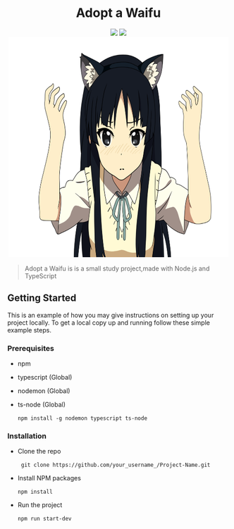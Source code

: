 # <div align="center"> Adopt a Waifu </div>

<div align="center">
    <img src="https://img.shields.io/badge/TypeScript-007ACC?style=for-the-badge&logo=typescript&logoColor=white"/>
    <img src="https://img.shields.io/badge/Node.js-339933?style=for-the-badge&logo=nodedotjs&logoColor=white"/>
</div>

<div align="center">
    <img src="adoptawaifu.png" alt="readme-banner" width="500" height="500">
</div>

> Adopt a Waifu is is a small study project,made with Node.js and TypeScript

## Getting Started

This is an example of how you may give instructions on setting up your project locally. To get a local copy up and running follow these simple example steps.

### Prerequisites

- npm 
- typescript (Global)
- nodemon (Global)
- ts-node (Global)

      npm install -g nodemon typescript ts-node

### Installation

- Clone the repo

       git clone https://github.com/your_username_/Project-Name.git
       
- Install NPM packages

      npm install

- Run the project

      npm run start-dev
